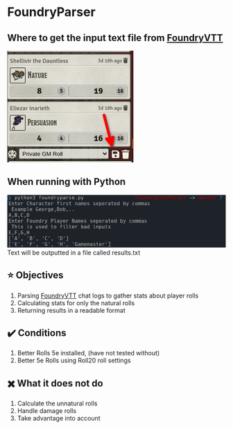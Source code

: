 # FoundryParser
## Where to get the input text file from [FoundryVTT](https://foundryvtt.com/) <br/>
![Chat Logs](assets/Save1.png)
## When running with Python
![Usage](assets/Example1.png) <br/>
Text will be outputted in a file called results.txt

## :star: Objectives
1. Parsing [FoundryVTT](https://foundryvtt.com/) chat logs to gather stats about player rolls
2. Calculating stats for only the natural rolls
3. Returning results in a readable format

## :heavy_check_mark: Conditions
1. Better Rolls 5e installed, (have not tested without)
2. Better 5e Rolls using Roll20 roll settings

## ✖️ What it does not do
1. Calculate the unnatural rolls 
2. Handle damage rolls
3. Take advantage into account
